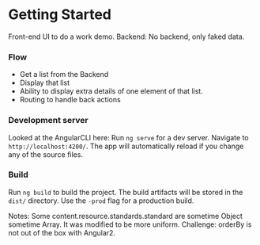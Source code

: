 # Getting Started
Front-end UI to do a work demo.
Backend: No backend, only faked data.

### Flow
- Get a list from the Backend
- Display that list
- Ability to display extra details of one element of that list.
- Routing to handle back actions

### Development server
Looked at the AngularCLI here:
Run `ng serve` for a dev server. Navigate to `http://localhost:4200/`. The app will automatically reload if you change any of the source files.

### Build
Run `ng build` to build the project. The build artifacts will be stored in the `dist/` directory. Use the `-prod` flag for a production build.


Notes:
Some content.resource.standards.standard are sometime Object sometime Array. It was modified to be more uniform.
Challenge: orderBy is not out of the box with Angular2.
